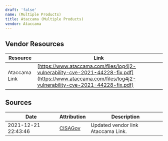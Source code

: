 ```yaml
---
draft: 'false'
name: (Multiple Products)
title: Ataccama (Multiple Products)
vendor: Ataccama
---
```


## Vendor Resources
| Resource | Link |
| --- | --- |
| Ataccama Link | [https://www.ataccama.com/files/log4j2-vulnerability-cve-2021-44228-fix.pdf](https://www.ataccama.com/files/log4j2-vulnerability-cve-2021-44228-fix.pdf) |



## Sources
| Date | Attribution | Description |
| --- | --- | --- |
| 2021-12-21 22:43:46 | [CISAGov](https://raw.githubusercontent.com/cisagov/log4j-affected-db/develop/README.md) | Updated vendor link Ataccama Link.  |

